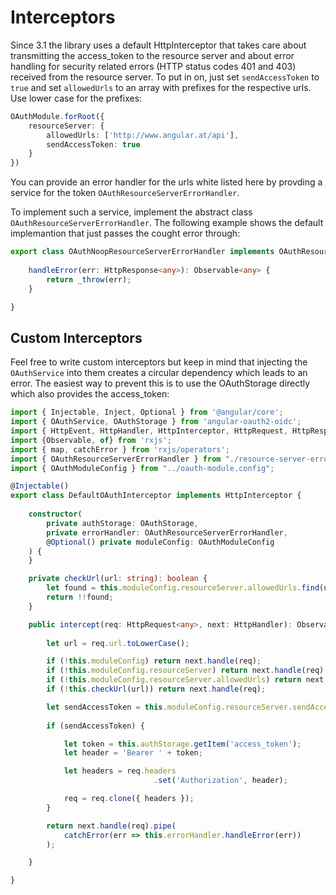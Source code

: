 # Interceptors

Since 3.1 the library uses a default HttpInterceptor that takes care about transmitting the access_token to the resource server and about error handling for security related errors (HTTP status codes 401 and 403) received from the resource server. To put in on, just set ``sendAccessToken`` to ``true`` and set ``allowedUrls`` to an array with prefixes for the respective urls. Use lower case for the prefixes:

```TypeScript
OAuthModule.forRoot({
    resourceServer: {
        allowedUrls: ['http://www.angular.at/api'],
        sendAccessToken: true
    }
})
```

You can provide an error handler for the urls white listed here by provding a service for the token ``OAuthResourceServerErrorHandler``.

To implement such a service, implement the abstract class ``OAuthResourceServerErrorHandler``. The following example shows the default implemantion that just passes the cought error through:

```TypeScript
export class OAuthNoopResourceServerErrorHandler implements OAuthResourceServerErrorHandler {
    
    handleError(err: HttpResponse<any>): Observable<any> {
        return _throw(err);
    }

}
```

## Custom Interceptors

Feel free to write custom interceptors but keep in mind that injecting the ``OAuthService`` into them creates a circular dependency which leads to an error. The easiest way to prevent this is to use the OAuthStorage directly which also provides the access_token:

```TypeScript
import { Injectable, Inject, Optional } from '@angular/core';
import { OAuthService, OAuthStorage } from 'angular-oauth2-oidc';
import { HttpEvent, HttpHandler, HttpInterceptor, HttpRequest, HttpResponse, HttpErrorResponse } from '@angular/common/http';
import {Observable, of} from 'rxjs';
import { map, catchError } from 'rxjs/operators';
import { OAuthResourceServerErrorHandler } from "./resource-server-error-handler";
import { OAuthModuleConfig } from "../oauth-module.config";

@Injectable()
export class DefaultOAuthInterceptor implements HttpInterceptor {
    
    constructor(
        private authStorage: OAuthStorage,
        private errorHandler: OAuthResourceServerErrorHandler,
        @Optional() private moduleConfig: OAuthModuleConfig
    ) {
    }

    private checkUrl(url: string): boolean {
        let found = this.moduleConfig.resourceServer.allowedUrls.find(u => url.startsWith(u));
        return !!found;
    }

    public intercept(req: HttpRequest<any>, next: HttpHandler): Observable<HttpEvent<any>> {
        
        let url = req.url.toLowerCase();

        if (!this.moduleConfig) return next.handle(req);
        if (!this.moduleConfig.resourceServer) return next.handle(req);
        if (!this.moduleConfig.resourceServer.allowedUrls) return next.handle(req);
        if (!this.checkUrl(url)) return next.handle(req);

        let sendAccessToken = this.moduleConfig.resourceServer.sendAccessToken;
        
        if (sendAccessToken) {

            let token = this.authStorage.getItem('access_token');
            let header = 'Bearer ' + token;

            let headers = req.headers
                                .set('Authorization', header);

            req = req.clone({ headers });
        }

        return next.handle(req).pipe(
            catchError(err => this.errorHandler.handleError(err))
        );

    }

}
```